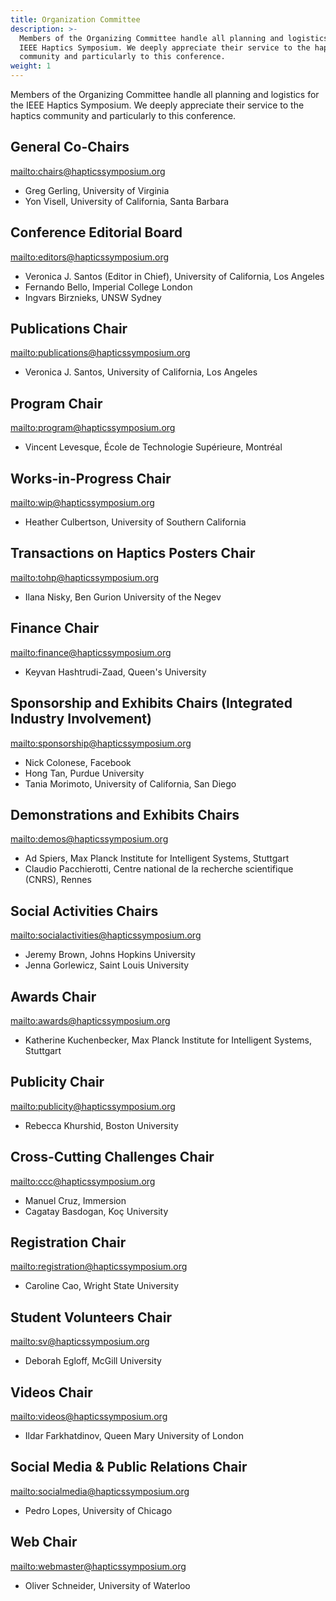 ```yaml
---
title: Organization Committee
description: >-
  Members of the Organizing Committee handle all planning and logistics for the
  IEEE Haptics Symposium. We deeply appreciate their service to the haptics
  community and particularly to this conference.
weight: 1
---
```

Members of the Organizing Committee handle all planning and logistics for the IEEE Haptics Symposium. We deeply appreciate their service to the haptics community and particularly to this conference.  

## General Co-Chairs

<mailto:chairs@hapticssymposium.org>

* Greg Gerling, University of Virginia
* Yon Visell, University of California, Santa Barbara

## Conference Editorial Board

<mailto:editors@hapticssymposium.org>

* Veronica J. Santos (Editor in Chief), University of California, Los Angeles
* Fernando Bello, Imperial College London
* Ingvars Birznieks, UNSW Sydney

## Publications Chair

<mailto:publications@hapticssymposium.org>

* Veronica J. Santos, University of California, Los Angeles

## Program Chair

<mailto:program@hapticssymposium.org>

* Vincent Levesque, École de Technologie Supérieure, Montréal

## Works-in-Progress Chair

<mailto:wip@hapticssymposium.org>

* Heather Culbertson, University of Southern California

## Transactions on Haptics Posters Chair

<mailto:tohp@hapticssymposium.org>

* Ilana Nisky, Ben Gurion University of the Negev

## Finance Chair

<mailto:finance@hapticssymposium.org>

* Keyvan Hashtrudi-Zaad, Queen's University

## Sponsorship and Exhibits Chairs (Integrated Industry Involvement)

<mailto:sponsorship@hapticssymposium.org>

* Nick Colonese, Facebook
* Hong Tan, Purdue University
* Tania Morimoto, University of California, San Diego

## Demonstrations and Exhibits Chairs

<mailto:demos@hapticssymposium.org>

* Ad Spiers, Max Planck Institute for Intelligent Systems, Stuttgart
* Claudio Pacchierotti, Centre national de la recherche scientifique (CNRS), Rennes

## Social Activities Chairs

<mailto:socialactivities@hapticssymposium.org>

* Jeremy Brown, Johns Hopkins University
* Jenna Gorlewicz, Saint Louis University

## Awards Chair

<mailto:awards@hapticssymposium.org>

* Katherine Kuchenbecker, Max Planck Institute for Intelligent Systems, Stuttgart

## Publicity Chair

<mailto:publicity@hapticssymposium.org>

* Rebecca Khurshid, Boston University

## Cross-Cutting Challenges Chair

<mailto:ccc@hapticssymposium.org>

* Manuel Cruz, Immersion
* Cagatay Basdogan, Koç University

## Registration Chair

<mailto:registration@hapticssymposium.org>

* Caroline Cao, Wright State University

## Student Volunteers Chair

<mailto:sv@hapticssymposium.org>

* Deborah Egloff, McGill University

## Videos Chair

<mailto:videos@hapticssymposium.org>

* Ildar Farkhatdinov, Queen Mary University of London

## Social Media & Public Relations Chair

<mailto:socialmedia@hapticssymposium.org>

* Pedro Lopes, University of Chicago

## Web Chair

<mailto:webmaster@hapticssymposium.org>

* Oliver Schneider, University of Waterloo
